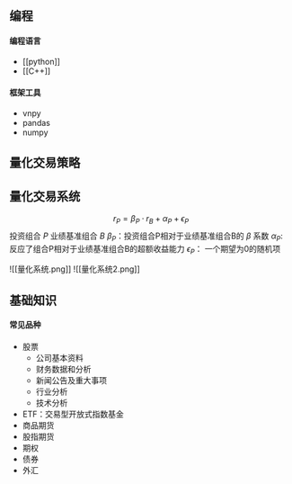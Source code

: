 ## 编程
#### 编程语言
- [[python]]
- [[C++]]
#### 框架工具
- vnpy
- pandas
- numpy

## 量化交易策略


## 量化交易系统
$$
r_P = \beta_P \cdot r_B + \alpha_P + \epsilon_P
$$
投资组合 $P$         业绩基准组合 $B$
$\beta_P$：投资组合P相对于业绩基准组合B的 $\beta$ 系数
$\alpha_P$:  反应了组合P相对于业绩基准组合B的超额收益能力
$\epsilon_P$： 一个期望为0的随机项

![[量化系统.png]]
![[量化系统2.png]]

## 基础知识
#### 常见品种
- 股票
	- 公司基本资料
	- 财务数据和分析
	- 新闻公告及重大事项
	- 行业分析
	- 技术分析
- ETF：交易型开放式指数基金
- 商品期货
- 股指期货
- 期权
- 债券
- 外汇







